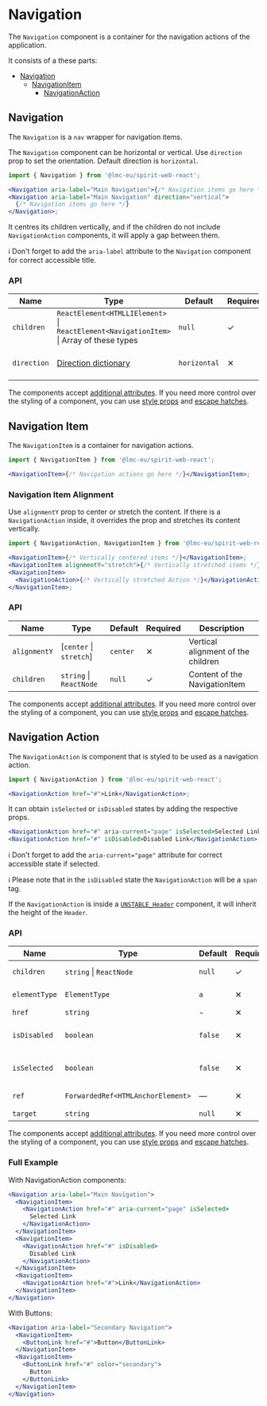 # Navigation

The `Navigation` component is a container for the navigation actions of the application.

It consists of a these parts:

- [Navigation](#navigation)
  - [NavigationItem](#navigation-item)
    - [NavigationAction](#navigation-action)

## Navigation

The `Navigation` is a `nav` wrapper for navigation items.

The `Navigation` component can be horizontal or vertical. Use `direction` prop to set the orientation. Default direction is `horizontal`.

```jsx
import { Navigation } from '@lmc-eu/spirit-web-react';

<Navigation aria-label="Main Navigation">{/* Navigation items go here */}</Navigation>;
<Navigation aria-label="Main Navigation" direction="vertical">
  {/* Navigation items go here */}
</Navigation>;
```

It centres its children vertically, and if the children do not include `NavigationAction` components,
it will apply a gap between them.

ℹ️ Don't forget to add the `aria-label` attribute to the `Navigation` component for correct accessible title.

### API

| Name        | Type                                                                                    | Default      | Required | Description                   |
| ----------- | --------------------------------------------------------------------------------------- | ------------ | -------- | ----------------------------- |
| `children`  | `ReactElement<HTMLLIElement>` \| `ReactElement<NavigationItem>` \| Array of these types | `null`       | ✓        | Content of the Navigation     |
| `direction` | [Direction dictionary][direction-dictionary]                                            | `horizontal` | ✕        | Orientation of the Navigation |

The components accept [additional attributes][readme-additional-attributes].
If you need more control over the styling of a component, you can use [style props][readme-style-props]
and [escape hatches][readme-escape-hatches].

## Navigation Item

The `NavigationItem` is a container for navigation actions.

```jsx
import { NavigationItem } from '@lmc-eu/spirit-web-react';

<NavigationItem>{/* Navigation actions go here */}</NavigationItem>;
```

### Navigation Item Alignment

Use `alignmentY` prop to center or stretch the content. If there is a `NavigationAction` inside, it overrides the prop and
stretches its content vertically.

```jsx
import { NavigationAction, NavigationItem } from '@lmc-eu/spirit-web-react';

<NavigationItem>{/* Vertically centered items */}</NavigationItem>;
<NavigationItem alignmentY="stretch">{/* Vertically stretched items */}</NavigationItem>;
<NavigationItem>
  <NavigationAction>{/* Vertically stretched Action */}</NavigationAction>
</NavigationItem>;
```

### API

| Name         | Type                     | Default  | Required | Description                        |
| ------------ | ------------------------ | -------- | -------- | ---------------------------------- |
| `alignmentY` | \[`center` \| `stretch`] | `center` | ✕        | Vertical alignment of the children |
| `children`   | `string` \| `ReactNode`  | `null`   | ✓        | Content of the NavigationItem      |

The components accept [additional attributes][readme-additional-attributes].
If you need more control over the styling of a component, you can use [style props][readme-style-props]
and [escape hatches][readme-escape-hatches].

## Navigation Action

The `NavigationAction` is component that is styled to be used as a navigation action.

```jsx
import { NavigationAction } from '@lmc-eu/spirit-web-react';

<NavigationAction href="#">Link</NavigationAction>;
```

It can obtain `isSelected` or `isDisabled` states by adding the respective props.

```jsx
<NavigationAction href="#" aria-current="page" isSelected>Selected Link</NavigationAction>
<NavigationAction href="#" isDisabled>Disabled Link</NavigationAction>
```

ℹ️ Don't forget to add the `aria-current="page"` attribute for correct accessible state if selected.

ℹ️ Please note that in the `isDisabled` state the `NavigationAction` will be a `span` tag.

If the `NavigationAction` is inside a [`UNSTABLE_Header`][web-react-unstable-header] component, it will
inherit the height of the `Header`.

### API

| Name          | Type                              | Default | Required | Description                     |
| ------------- | --------------------------------- | ------- | -------- | ------------------------------- |
| `children`    | `string` \| `ReactNode`           | `null`  | ✓        | Content of the NavigationAction |
| `elementType` | `ElementType`                     | `a`     | ✕        | Type of element used as         |
| `href`        | `string`                          | -       | ✕        | URL of the link                 |
| `isDisabled`  | `boolean`                         | `false` | ✕        | Whether the action is disabled  |
| `isSelected`  | `boolean`                         | `false` | ✕        | Whether the action is selected  |
| `ref`         | `ForwardedRef<HTMLAnchorElement>` | —       | ✕        | Anchor element reference        |
| `target`      | `string`                          | `null`  | ✕        | Link target                     |

The components accept [additional attributes][readme-additional-attributes].
If you need more control over the styling of a component, you can use [style props][readme-style-props]
and [escape hatches][readme-escape-hatches].

### Full Example

With NavigationAction components:

```jsx
<Navigation aria-label="Main Navigation">
  <NavigationItem>
    <NavigationAction href="#" aria-current="page" isSelected>
      Selected Link
    </NavigationAction>
  </NavigationItem>
  <NavigationItem>
    <NavigationAction href="#" isDisabled>
      Disabled Link
    </NavigationAction>
  </NavigationItem>
  <NavigationItem>
    <NavigationAction href="#">Link</NavigationAction>
  </NavigationItem>
</Navigation>
```

With Buttons:

```jsx
<Navigation aria-label="Secondary Navigation">
  <NavigationItem>
    <ButtonLink href="#">Button</ButtonLink>
  </NavigationItem>
  <NavigationItem>
    <ButtonLink href="#" color="secondary">
      Button
    </ButtonLink>
  </NavigationItem>
</Navigation>
```

[direction-dictionary]: https://github.com/lmc-eu/spirit-design-system/blob/main/docs/DICTIONARIES.md#direction
[readme-additional-attributes]: https://github.com/lmc-eu/spirit-design-system/blob/main/packages/web-react/README.md#additional-attributes
[readme-escape-hatches]: https://github.com/lmc-eu/spirit-design-system/blob/main/packages/web-react/README.md#escape-hatches
[readme-style-props]: https://github.com/lmc-eu/spirit-design-system/blob/main/packages/web-react/README.md#style-props
[web-react-unstable-header]: https://github.com/lmc-eu/spirit-design-system/blob/main/packages/web-react/src/components/UNSTABLE_Header/README.md
